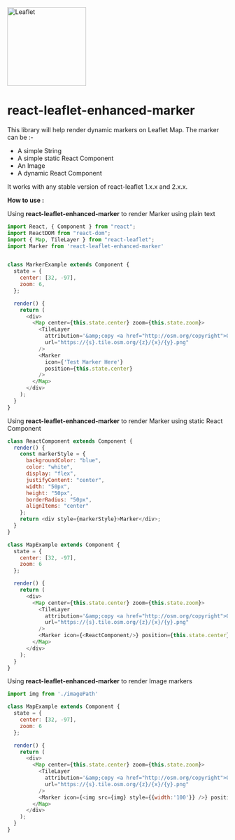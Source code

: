 <img width="180" src="https://rawgit.com/Leaflet/Leaflet/master/src/images/logo.svg" alt="Leaflet" />

# react-leaflet-enhanced-marker

This library will help render dynamic markers on Leaflet Map. The marker can be :-
  - A simple String
  - A simple static React Component
  - An Image
  - A dynamic React Component 

It works with any stable version of react-leaflet 1.x.x and 2.x.x.

**How to use :**

Using **react-leaflet-enhanced-marker** to render Marker using plain text
``` javascript
import React, { Component } from "react";
import ReactDOM from "react-dom";
import { Map, TileLayer } from "react-leaflet";
import Marker from 'react-leaflet-enhanced-marker'


class MarkerExample extends Component {
  state = {
    center: [32, -97],
    zoom: 6,
  };

  render() {
    return (
      <div>
        <Map center={this.state.center} zoom={this.state.zoom}>
          <TileLayer
            attribution='&amp;copy <a href="http://osm.org/copyright">OpenStreetMap</a> contributors'
            url="https://{s}.tile.osm.org/{z}/{x}/{y}.png"
          />
          <Marker 
            icon={'Test Marker Here'}
            position={this.state.center}
          />
        </Map>
      </div>
    );
  }
}
```

Using **react-leaflet-enhanced-marker** to render Marker using static React Component

```javascript
class ReactComponent extends Component {
  render() {
    const markerStyle = {
      backgroundColor: "blue",
      color: "white",
      display: "flex",
      justifyContent: "center",
      width: "50px",
      height: "50px",
      borderRadius: "50px",
      alignItems: "center"
    };
    return <div style={markerStyle}>Marker</div>;
  }
}

class MapExample extends Component {
  state = {
    center: [32, -97],
    zoom: 6
  };

  render() {
    return (
      <div>
        <Map center={this.state.center} zoom={this.state.zoom}>
          <TileLayer
            attribution='&amp;copy <a href="http://osm.org/copyright">OpenStreetMap</a> contributors'
            url="https://{s}.tile.osm.org/{z}/{x}/{y}.png"
          />
          <Marker icon={<ReactComponent/>} position={this.state.center} />
        </Map>
      </div>
    );
  }
}
```

Using **react-leaflet-enhanced-marker** to render Image markers

```javascript
import img from './imagePath'

class MapExample extends Component {
  state = {
    center: [32, -97],
    zoom: 6
  };

  render() {
    return (
      <div>
        <Map center={this.state.center} zoom={this.state.zoom}>
          <TileLayer
            attribution='&amp;copy <a href="http://osm.org/copyright">OpenStreetMap</a> contributors'
            url="https://{s}.tile.osm.org/{z}/{x}/{y}.png"
          />
          <Marker icon={<img src={img} style={{width:'100'}} />} position={this.state.center} />
        </Map>
      </div>
    );
  }
}
```
